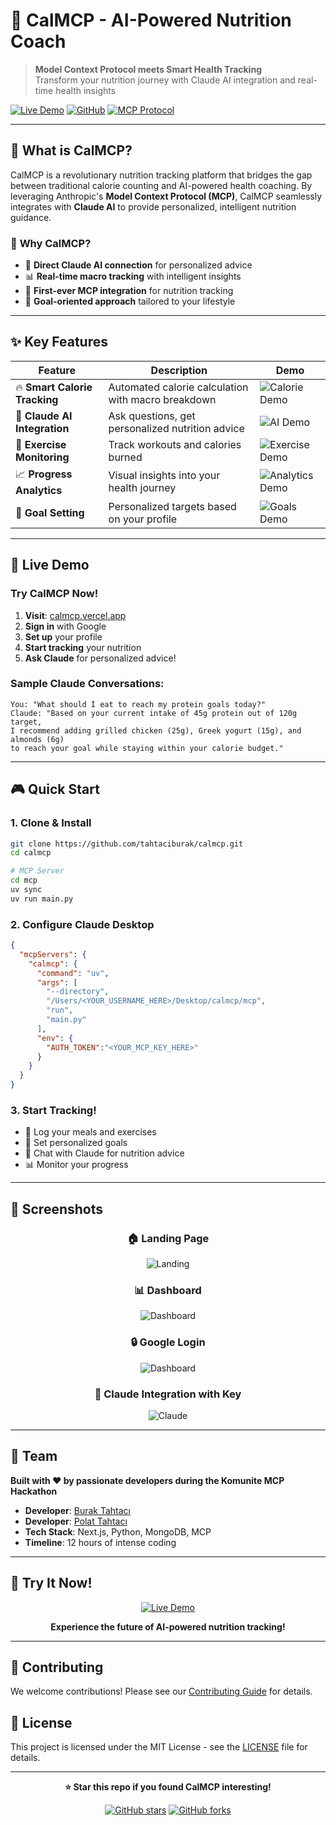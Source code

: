 # 🍎 CalMCP - AI-Powered Nutrition Coach

> **Model Context Protocol meets Smart Health Tracking**  
> Transform your nutrition journey with Claude AI integration and real-time health insights

[![Live Demo](https://img.shields.io/badge/🚀-Live%20Demo-blue?style=for-the-badge)](https://your-demo-url.com)
[![GitHub](https://img.shields.io/badge/⭐-Star%20on%20GitHub-yellow?style=for-the-badge)](https://github.com/tahtaciburak/calmcp)
[![MCP Protocol](https://img.shields.io/badge/🤖-MCP%20Compatible-green?style=for-the-badge)](https://modelcontextprotocol.io)

---

## 🎯 **What is CalMCP?**

CalMCP is a revolutionary nutrition tracking platform that bridges the gap between traditional calorie counting and AI-powered health coaching. By leveraging Anthropic's **Model Context Protocol (MCP)**, CalMCP seamlessly integrates with **Claude AI** to provide personalized, intelligent nutrition guidance.

### 🌟 **Why CalMCP?**

- 🔗 **Direct Claude AI connection** for personalized advice
- 📊 **Real-time macro tracking** with intelligent insights
- 🤖 **First-ever MCP integration** for nutrition tracking
- 🎯 **Goal-oriented approach** tailored to your lifestyle

---

## ✨ **Key Features**

| Feature | Description | Demo |
|---------|-------------|------|
| 🔥 **Smart Calorie Tracking** | Automated calorie calculation with macro breakdown | ![Calorie Demo](https://via.placeholder.com/100x60/4F46E5/white?text=📊) |
| 🤖 **Claude AI Integration** | Ask questions, get personalized nutrition advice | ![AI Demo](https://via.placeholder.com/100x60/10B981/white?text=🤖) |
| 💪 **Exercise Monitoring** | Track workouts and calories burned | ![Exercise Demo](https://via.placeholder.com/100x60/EF4444/white?text=💪) |
| 📈 **Progress Analytics** | Visual insights into your health journey | ![Analytics Demo](https://via.placeholder.com/100x60/F59E0B/white?text=📈) |
| 🎯 **Goal Setting** | Personalized targets based on your profile | ![Goals Demo](https://via.placeholder.com/100x60/8B5CF6/white?text=🎯) |

---

## 🚀 **Live Demo**

### Try CalMCP Now!
1. **Visit**: [calmcp.vercel.app](https://calmcp.vercel.app)
2. **Sign in** with Google
3. **Set up** your profile
4. **Start tracking** your nutrition
5. **Ask Claude** for personalized advice!

### Sample Claude Conversations:
```
You: "What should I eat to reach my protein goals today?"
Claude: "Based on your current intake of 45g protein out of 120g target, 
I recommend adding grilled chicken (25g), Greek yogurt (15g), and almonds (6g) 
to reach your goal while staying within your calorie budget."
```


---

## 🎮 **Quick Start**

### 1. **Clone & Install**
```bash
git clone https://github.com/tahtaciburak/calmcp.git
cd calmcp

# MCP Server
cd mcp
uv sync
uv run main.py
```

### 2. **Configure Claude Desktop**
```json
{
  "mcpServers": {
    "calmcp": {
      "command": "uv",
      "args": [
        "--directory",
        "/Users/<YOUR_USERNAME_HERE>/Desktop/calmcp/mcp",
        "run",
        "main.py"
      ],
      "env": {
        "AUTH_TOKEN":"<YOUR_MCP_KEY_HERE>"
      }
	}
  }
}
```

### 3. **Start Tracking!**
- 📝 Log your meals and exercises
- 🎯 Set personalized goals
- 🤖 Chat with Claude for nutrition advice
- 📊 Monitor your progress

---

## 📸 **Screenshots**

<div align="center">

### 🏠 Landing Page
![Landing](doc/landing.png)

### 📊 Dashboard
![Dashboard](doc/dashboard.png)

### 🔒 Google Login
![Dashboard](doc/google_login.png)

### 🤖 Claude Integration with Key
![Claude](doc/authkey.png)

</div>

---

## 👥 **Team**

**Built with ❤️ by passionate developers during the Komunite MCP Hackathon**

- **Developer**: [Burak Tahtacı](https://github.com/tahtaciburak)
- **Developer**: [Polat Tahtacı](https://github.com/tahtacipolat)
- **Tech Stack**: Next.js, Python, MongoDB, MCP
- **Timeline**: 12 hours of intense coding

---

## 🏅 **Try It Now!**

<div align="center">

[![Live Demo](https://img.shields.io/badge/🚀-Try%20CalMCP%20Now-blue?style=for-the-badge&logoColor=white)](https://calmcp.vercel.app)

**Experience the future of AI-powered nutrition tracking!**

</div>

---

## 🤝 **Contributing**

We welcome contributions! Please see our [Contributing Guide](CONTRIBUTING.md) for details.

## 📄 **License**

This project is licensed under the MIT License - see the [LICENSE](LICENSE) file for details.

---

<div align="center">

**⭐ Star this repo if you found CalMCP interesting!**

[![GitHub stars](https://img.shields.io/github/stars/tahtaciburak/calmcp?style=social)](https://github.com/tahtaciburak/calmcp)
[![GitHub forks](https://img.shields.io/github/forks/tahtaciburak/calmcp?style=social)](https://github.com/tahtaciburak/calmcp)

</div>

